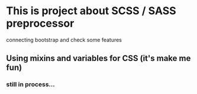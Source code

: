 # This is project about SCSS / SASS preprocessor

connecting bootstrap and check some features

## Using mixins and variables for CSS (it's make me fun)

### still in process...
